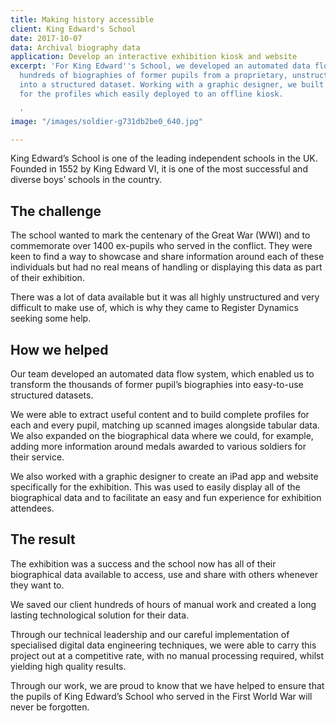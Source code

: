 ```yaml
---
title: Making history accessible
client: King Edward's School
date: 2017-10-07
data: Archival biography data
application: Develop an interactive exhibition kiosk and website
excerpt: 'For King Edward''s School, we developed an automated data flow to transform
  hundreds of biographies of former pupils from a proprietary, unstructured format
  into a structured dataset. Working with a graphic designer, we built an iPad app
  for the profiles which easily deployed to an offline kiosk.

  '
image: "/images/soldier-g731db2be0_640.jpg"

---
```

King Edward’s School is one of the leading independent schools in the UK. Founded in 1552 by King Edward VI, it is one of the most successful and diverse boys’ schools in the country.

## The challenge

The school wanted to mark the centenary of the Great War (WWI) and to commemorate over 1400 ex-pupils who served in the conflict. They were keen to find a way to showcase and share information around each of these individuals but had no real means of handling or displaying this data as part of their exhibition.

There was a lot of data available but it was all highly unstructured and very difficult to make use of, which is why they came to Register Dynamics seeking some help.

## How we helped

Our team developed an automated data flow system, which enabled us to transform the thousands of former pupil’s biographies into easy-to-use structured datasets.

We were able to extract useful content and to build complete profiles for each and every pupil, matching up scanned images alongside tabular data. We also expanded on the biographical data where we could, for example, adding more information around medals awarded to various soldiers for their service.

We also worked with a graphic designer to create an iPad app and website specifically for the exhibition. This was used to easily display all of the biographical data and to facilitate an easy and fun experience for exhibition attendees.

## The result

The exhibition was a success and the school now has all of their biographical data available to access, use and share with others whenever they want to.

We saved our client hundreds of hours of manual work and created a long lasting technological solution for their data.

Through our technical leadership and our careful implementation of specialised digital data engineering techniques, we were able to carry this project out at a competitive rate, with no manual processing required, whilst yielding high quality results.

Through our work, we are proud to know that we have helped to ensure that the pupils of King Edward’s School who served in the First World War will never be forgotten.